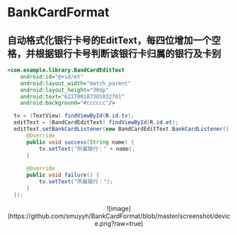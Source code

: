 # BankCardFormat

## 自动格式化银行卡号的EditText，每四位增加一个空格，并根据银行卡号判断该银行卡归属的银行及卡别

```xml
<com.example.library.BandCardEditText
    android:id="@+id/et"
    android:layout_width="match_parent"
    android:layout_height="30dp"
    android:text="622700187301032701"
    android:background="#cccccc"/>
```
```java
  tv = (TextView) findViewById(R.id.tv);
  editText = (BandCardEditText) findViewById(R.id.et);
  editText.setBankCardListener(new BandCardEditText.BankCardListener() {
      @Override
      public void success(String name) {
          tv.setText("所属银行：" + name);
      }
  
      @Override
      public void failure() {
          tv.setText("所属银行：");
      }
  });
```
<div align=center>
![image](https://github.com/smuyyh/BankCardFormat/blob/master/screenshot/device.png?raw=true)
</div>

